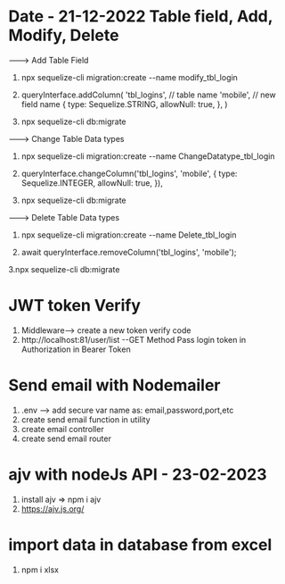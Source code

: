 # Date - 21-12-2022  Table field, Add, Modify, Delete 
---> Add Table Field
1. npx sequelize-cli migration:create --name modify_tbl_login

2.  queryInterface.addColumn(
      'tbl_logins', // table name
      'mobile', // new field name
      {
        type: Sequelize.STRING,
        allowNull: true,
      },
    )


3. npx sequelize-cli db:migrate

---> Change Table Data types 
1. npx sequelize-cli migration:create --name ChangeDatatype_tbl_login

2.  queryInterface.changeColumn('tbl_logins', 'mobile', {
        type: Sequelize.INTEGER,
        allowNull: true,
      }),
3. npx sequelize-cli db:migrate

---> Delete Table Data types 

1. npx sequelize-cli migration:create --name Delete_tbl_login

2.  await queryInterface.removeColumn('tbl_logins', 'mobile');

3.npx sequelize-cli db:migrate

# JWT token Verify
1. Middleware--> create a new token verify code
2. http://localhost:81/user/list  --GET Method Pass login token in Authorization in Bearer Token

# Send email with Nodemailer
1. .env --> add secure var name as: email,password,port,etc
2. create send email function in utility
3. create email controller
4. create send email router

# ajv with nodeJs API - 23-02-2023
1. install ajv =>  npm i ajv 
2. https://ajv.js.org/

# import data in database from excel
1. npm i xlsx

